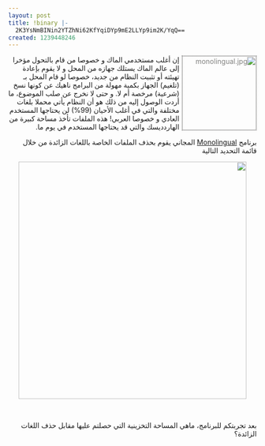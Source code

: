 ```yaml
---
layout: post
title: !binary |-
  2K3YsNmBINin2YTZhNi62KfYqiDYp9mE2LLYp9im2K/YqQ==
created: 1239448246
---
```

<p style="direction: rtl; text-align: right;"><span style="color: #828280;"><img src="http://justplaintech.com/blog/wp-content/uploads/2008/09/monolingual.jpg" width="150" height="150" alt="monolingual.jpg" style="float:right; margin-left:5px; border:1px #706f6e dotted;" /></span>إن أغلب مستخدمي الماك و خصوصا من قام بالتحول مؤخرا إلى عالم الماك يستلك جهازه من المحل و لا يقوم بإعادة تهيئته أو تثبيت النظام من جديد، خصوصا لو قام المحل بـ (تلغيم) الجهاز بكمية مهولة من البرامج ناهيك عن كونها نسخ (شرعية) مرخصة أم لا. و حتى لا نخرج عن صلب الموضوع، ما أردت الوصول إليه من ذلك هو أن النظام يأتي محملا بلغات مختلفة والتي في أغلب الأحيان (99%) لن يحتاجها المستخدم العادي و خصوصا العربي! هذه الملفات تأخذ مساحة كبيرة من الهاردديسك والتي قد يحتاجها المستخدم في يوم ما.<br /></p>
<p style="direction: rtl; text-align: right;">برنامج <a href="http://monolingual.sourceforge.net/">Monolingual</a> المجاني يقوم بحذف الملفات الخاصة باللغات الزائدة من خلال قائمة التحديد التالية</p>
<p style="direction: rtl; text-align: center;"><img src="http://monolingual.sourceforge.net/images/Monolingual-1.3.0-en.png" width="462" height="481" /><br /></p>
<p style="direction: rtl; text-align: right;"><br /></p>
<!--break-->
<div dir="rtl">بعد تجربتكم للبرنامج، ماهي المساحة التخزينية التي حصلتم عليها مقابل حذف اللغات الزائدة؟<br /></div>
<p> </p>

